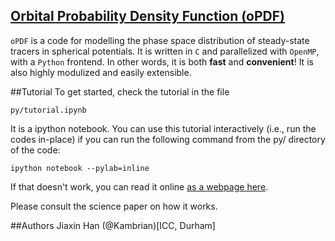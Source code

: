 ## [Orbital Probability Density Function (oPDF)](http://kambrian.github.io/oPDF)
`oPDF` is a code for modelling the phase space distribution of steady-state tracers in spherical potentials. It is written in `C` and parallelized with `OpenMP`, with a `Python` frontend. In other words, it is both **fast** and **convenient**! It is also highly modulized and easily extensible.

##Tutorial
To get started, check the tutorial in the file

    py/tutorial.ipynb

It is a ipython notebook. You can use this tutorial interactively (i.e., run the codes in-place) if you can run the following command from the py/ directory of the code:

    ipython notebook --pylab=inline

If that doesn't work, you can read it online [as a webpage here](http://nbviewer.ipython.org/github/Kambrian/oPDF/blob/master/py/tutorial.ipynb).


Please consult the science paper on how it works. 


##Authors
Jiaxin Han (@Kambrian)[ICC, Durham]
